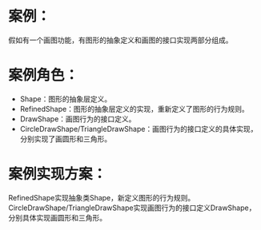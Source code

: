 # 案例：

   假如有一个画图功能，有图形的抽象定义和画图的接口实现两部分组成。

# 案例角色：

 - Shape：图形的抽象层定义。
 - RefinedShape：图形的抽象层定义的实现，重新定义了图形的行为规则。
 - DrawShape：画图行为的接口定义。
 - CircleDrawShape/TriangleDrawShape：画图行为的接口定义的具体实现，分别实现了画圆形和三角形。
  
# 案例实现方案：

 RefinedShape实现抽象类Shape，新定义图形的行为规则。CircleDrawShape/TriangleDrawShape实现画图行为的接口定义DrawShape，分别具体实现画圆形和三角形。
